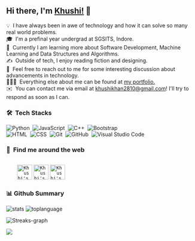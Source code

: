 
## Hi there, I'm [Khushi!](https://www.linkedin.com/in/khushikhan/) 👋



💡  &nbsp;I have always been in awe of technology and how it can solve so many real world problems.\
🎓 &nbsp;I'm a prefinal year undergrad at SGSITS, Indore.\
🌱 &nbsp;Currently I am learning more about Software Development, Machine Learning and Data Structures and Algorithms.\
✍️ &nbsp;Outside of tech, I enjoy reading fiction and designing.\
💬 &nbsp;Feel free to reach out to me for some interesting discussion about advancements in technology.\
👩🏾‍💻 &nbsp;Everything else about me can be found at [my portfolio.](https://khankhushi.github.io/) \
✉️ &nbsp;You can contact me via email at [khushikhan2810@gmail.com](mailto:khushikhan2810@gmail.com)! I'll try to respond as soon as I can.

### 🛠 &nbsp;Tech Stacks
![Python](https://img.shields.io/badge/-Python-05122A?style=for-the-badge&logo=python&logoColor=FFE873)&nbsp;
![JavaScript](https://img.shields.io/badge/-JavaScript-05122A?style=for-the-badge&logo=javascript)&nbsp;
![C++](https://img.shields.io/badge/-C++-05122A?style=for-the-badge&logo=C%2B%2B&logoColor=00599C)&nbsp;
![Bootstrap](https://img.shields.io/badge/-Bootstrap-05122A?style=for-the-badge&logo=bootstrap&logoColor=white)\
![HTML](https://img.shields.io/badge/-HTML-05122A?style=for-the-badge&logo=HTML5)&nbsp;
![CSS](https://img.shields.io/badge/-CSS-05122A?style=for-the-badge&logo=CSS3&logoColor=1572B6)&nbsp;
![Git](https://img.shields.io/badge/-Git-05122A?style=for-the-badge&logo=git)&nbsp;
![GitHub](https://img.shields.io/badge/-GitHub-05122A?style=for-the-badge&logo=github)&nbsp;
![Visual Studio Code](https://img.shields.io/badge/-Visual%20Studio%20Code-05122A?style=for-the-badge&logo=visual-studio-code&logoColor=007ACC)&nbsp;

 
### 🔎 &nbsp;Find me around the web
<code>
    <a href="https://www.linkedin.com/in/khushikhan/" title="Khushi's linkedin"><img width="40" alt="Khushi's LinkedIn"src="https://user-images.githubusercontent.com/81975567/175559225-b4b11f66-e5f9-4c4d-b93c-ae0551606ab1.png"></a></code>
<code><a href="https://twitter.com/maybekhushii" title="Khushi's Twitter"><img width="40" alt="Khushi's Twitter"src="https://user-images.githubusercontent.com/81975567/175558969-524b17fe-499a-4604-b065-5d58c35ce96b.png"></a></code>
<code><a href="https://khankhushi.github.io/" title="Khushi's Portfolio"><img width="40" alt="Khushi's Portfolio" src="https://user-images.githubusercontent.com/81975567/175559971-8edbc18d-a0ce-4da4-82e4-027cbc706cb8.png"></a></code>
<!-- <code><a href="" title="Khushi's Leetcode"><img width="40" alt="Khushi's Leetcode" src="https://user-images.githubusercontent.com/81975567/175561745-511219dc-a1cf-4b3c-871d-3f41feb92dee.png"></a></code> -->
<br />



  
### 📊 Github Summary
<span><p align="left"><img src="https://github-profile-summary-cards.vercel.app/api/cards/stats?username=khankhushi&theme=github_dark" alt="stats">
    <img src="https://github-readme-stats.vercel.app/api/top-langs/?username=khankhushi&theme=github_dark&hide=HTML, CSS, SCSS" alt="toplanguage"><p/></span>
<p align="left"> <img src="https://github-readme-streak-stats.herokuapp.com?user=khankhushi&theme=github-dark&date_format=j%20M%5B%20Y%5D&fire=FF8F17&border=504E62&ring=3B82F6&dates=3B82F6&stroke=DDDDDD" alt="Streaks-graph"><p/>


![](https://komarev.com/ghpvc/?username=khankhushi&label=Profile+Views&style=for-the-badge&color=3b82f6)

 
